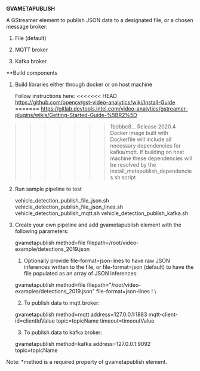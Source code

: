 **GVAMETAPUBLISH**

A GStreamer element to publish JSON data to a designated file, or a chosen message broker:

  1. File (default)

  2. MQTT broker

  3. Kafka broker

**Build components

1. Build libraries either through docker or on host machine

    Follow instructions here:
<<<<<<< HEAD
    https://github.com/opencv/gst-video-analytics/wiki/Install-Guide
=======
    https://gitlab.devtools.intel.com/video-analytics/gstreamer-plugins/wikis/Getting-Started-Guide-%5BR2%5D
>>>>>>> 1bdbbc8... Release 2020.4
    Docker image built with Dockerfile will include all necessary dependencies for kafka/mqtt.
    If building on host machine these dependencies will be resolved by the install_metapublish_dependencies.sh script

2. Run sample pipeline to test

    vehicle_detection_publish_file_json.sh
    vehicle_detection_publish_file_json_lines.sh
    vehicle_detection_publish_mqtt.sh
    vehicle_detection_publish_kafka.sh

3. Create your own pipeline and add gvametapublish element with the following parameters: 

    gvametapublish method=file filepath=/root/video-example/detections_2019.json
    1. Optionally provide file-format=json-lines to have raw JSON inferences written to the file, or file-format=json (default) to have the file populated as an array of JSON inferences:

    gvametapublish method=file filepath="/root/video-examples/detections_2019.json" file-format=json-lines ! \

    2. To publish data to mqtt broker: 

    gvametapublish method=mqtt address=127.0.0.1:1883 mqtt-client-id=clientIdValue topic=topicName timeout=timeoutValue

    3. To publish data to kafka broker:

    gvametapublish method=kafka address=127.0.0.1:9092 topic=topicName 

Note: *method is a required property of gvametapublish element.
